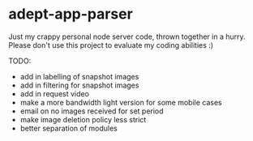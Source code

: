 # adept-app-parser

Just my crappy personal node server code, thrown together in a hurry. Please don't use this project to evaluate my coding abilities :)

TODO: 
* add in labelling of snapshot images
* add in filtering for snapshot images
* add in request video
* make a more bandwidth light version for some mobile cases
* email on no images received for set period
* make image deletion policy less strict
* better separation of modules
